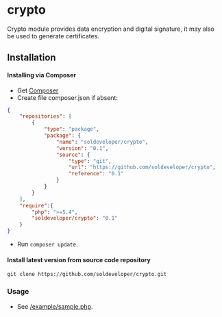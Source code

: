 crypto
======

Crypto module provides data encryption and digital signature, it may also be used to generate certificates.

Installation
------------

#### Installing via Composer

* Get [Composer](http://getcomposer.org/)
* Create file composer.json if absent:

```json
{
	"repositories": [
		{
			"type": "package",
			"package": {
				"name": "soldeveloper/crypto",
				"version": "0.1",
				"source": {
					"type": "git",
					"url": "https://github.com/soldeveloper/crypto",
					"reference": "0.1"
				}
			}
		}
	],
  	"require":{
		"php": ">=5.4",
		"soldeveloper/crypto": "0.1"
	}
}
```

* Run `composer update`.

#### Install latest version from source code repository

`git clone https://github.com/soldeveloper/crypto.git`

### Usage

* See [/example/sample.php](https://github.com/soldeveloper/crypto/blob/master/example/sample.php).
